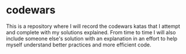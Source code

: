 # codewars

This is a repository where I will record the codewars katas that I attempt and complete with my solutions explained. From time to time I will also include someone else's solution with an explanation in an effort to help myself understand better practices and more efficient code.